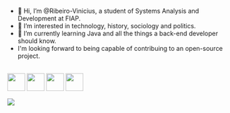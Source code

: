 - 👋 Hi, I’m @Ribeiro-Vinicius, a student of Systems Analysis and Development at FIAP.
- 👀 I’m interested in technology, history, sociology and politics.
- 🌱 I’m currently learning Java and all the things a back-end developer should know. 
- I'm looking forward to being capable of contribuing to an open-source project.
 

<div style="display: inline_block"><br>
<img align="center" height="40" width="40" src="https://cdn.jsdelivr.net/gh/devicons/devicon/icons/java/java-original.svg" />            
<img align="center" height="40" width="40" src="https://cdn.jsdelivr.net/gh/devicons/devicon/icons/linux/linux-original.svg" />
<img align="center" height="40" width="40" src="https://cdn.jsdelivr.net/gh/devicons/devicon/icons/ubuntu/ubuntu-plain.svg" />
<img align="center" height="40" width="40" src="https://cdn.jsdelivr.net/gh/devicons/devicon/icons/git/git-original.svg" />
</div><br>


<div>
  <a href="linkedin.com/in/vinícius-santos-ribeiro-ab7922216" target="_blank"><img src="https://img.shields.io/badge/LinkedIn-0077B5?style=for-the-badge&logo=linkedin&logoColor=white" target="_blank"></a>
</div>
          

